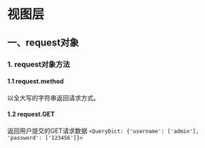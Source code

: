# 视图层

## 一、request对象

### 1. request对象方法

#### 1.1 request.method

以全大写的字符串返回请求方式。

#### 1.2 request.GET

返回用户提交的GET请求数据 `<QueryDict: {'username': ['admin'], 'password': ['123456']}>`